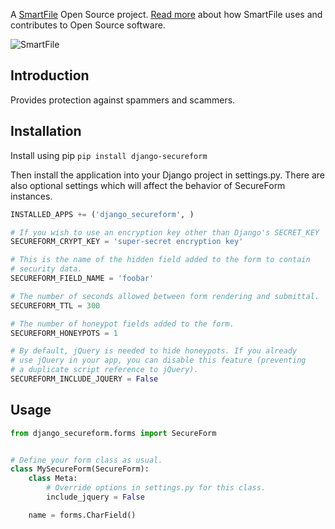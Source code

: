 A [SmartFile](http://www.smartfile.com/) Open Source project.
[Read more](http://www.smartfile.com/open-source.html) about how SmartFile uses and
contributes to Open Source software.

![SmartFile](http://www.smartfile.com/images/logo.jpg)

Introduction
----

Provides protection against spammers and scammers.

Installation
----

Install using pip `pip install django-secureform`

Then install the application into your Django project in settings.py. There are also optional settings
which will affect the behavior of SecureForm instances.

```python
INSTALLED_APPS += ('django_secureform', )

# If you wish to use an encryption key other than Django's SECRET_KEY
SECUREFORM_CRYPT_KEY = 'super-secret encryption key'

# This is the name of the hidden field added to the form to contain
# security data.
SECUREFORM_FIELD_NAME = 'foobar'

# The number of seconds allowed between form rendering and submittal.
SECUREFORM_TTL = 300

# The number of honeypot fields added to the form.
SECUREFORM_HONEYPOTS = 1

# By default, jQuery is needed to hide honeypots. If you already
# use jQuery in your app, you can disable this feature (preventing
# a duplicate script reference to jQuery).
SECUREFORM_INCLUDE_JQUERY = False
```

Usage
----

```python
from django_secureform.forms import SecureForm


# Define your form class as usual.
class MySecureForm(SecureForm):
    class Meta:
        # Override options in settings.py for this class.
        include_jquery = False

    name = forms.CharField()
```
